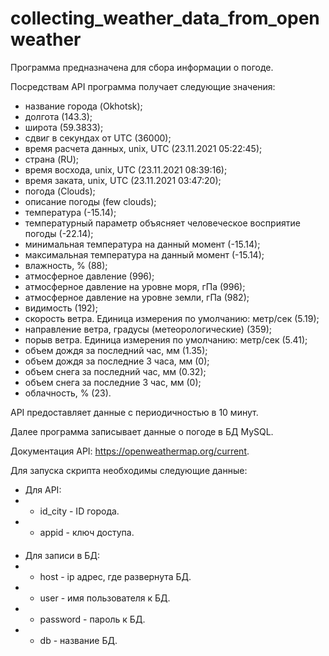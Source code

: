 # collecting_weather_data_from_openweather

Программа предназначена для сбора информации о погоде.

Посредствам API программа получает следующие значения:
* название города (Okhotsk);
* долгота (143.3);
* широта (59.3833);
* сдвиг в секундах от UTC (36000);
* время расчета данных, unix, UTC (23.11.2021 05:22:45);
* страна (RU);
* время восхода, unix, UTC (23.11.2021 08:39:16);
* время заката, unix, UTC (23.11.2021 03:47:20);
* погода (Clouds);
* описание погоды (few clouds);
* температура (-15.14);
* температурный параметр объясняет человеческое восприятие погоды (-22.14);
* минимальная температура на данный момент (-15.14);
* максимальная температура на данный момент (-15.14);
* влажность, % (88);
* атмосферное давление (996);
* атмосферное давление на уровне моря, гПа (996);
* атмосферное давление на уровне земли, гПа (982);
* видимость (192);
* скорость ветра. Единица измерения по умолчанию: метр/сек (5.19);
* направление ветра, градусы (метеорологические) (359);
* порыв ветра. Единица измерения по умолчанию: метр/сек (5.41);
* объем дождя за последний час, мм (1.35);
* объем дождя за последние 3 часа, мм (0);
* объем снега за последний час, мм (0.32);
* объем снега за последние 3 час, мм (0);
* облачность, % (23).

API предоставляет данные с периодичностью в 10 минут.

Далее программа записывает данные о погоде в БД MySQL.

Документация API: https://openweathermap.org/current.

Для запуска скрипта необходимы следующие данные:
* Для API:
* * id_city - ID города.
* * appid - ключ доступа.
####
* Для записи в БД:
* * host - ip адрес, где развернута БД.
* * user - имя пользователя к БД.
* * password - пароль к БД.
* * db - название БД.
